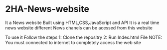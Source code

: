# 2HA-News-website
It a News website Built using HTML,CSS,JavaScript and API
It is a real time news website
different News chanels can be acessed from this website

To use it Follow the steps
1: Clone the repositry
2: Run Index.html File
NOTE: You must connected to internet to completely access the web site

